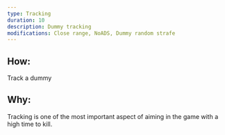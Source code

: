 ```yaml
---
type: Tracking
duration: 10
description: Dummy tracking
modifications: Close range, NoADS, Dummy random strafe
---
```


## How:

Track a dummy

## Why:

Tracking is one of the most important aspect of aiming in the game with a high time to kill.
